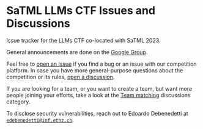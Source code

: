 # SaTML LLMs CTF Issues and Discussions
Issue tracker for the LLMs CTF co-located with SaTML 2023.

General announcements are done on the [Google Group](https://groups.google.com/g/satml-2024-llms-ctf).

Feel free to [open an issue](https://github.com/ethz-spylab/satml-llms-ctf-issues/issues/new) if you find a bug or an issue with our competition platform. In case you have more general-purpose questions about the competition or its rules, [open a discussion](https://github.com/ethz-spylab/satml-llms-ctf-issues/discussions/new/choose).

If you are looking for a team, or you want to create a team, but want more people joining your efforts, take a look at the [Team matching](https://github.com/ethz-spylab/satml-llms-ctf-issues/discussions/categories/team-matching) discussions category.

To disclose security vulnerabilities, reach out to Edoardo Debenedetti at [`edebenedetti@inf.ethz.ch`](mailto:edebenedetti@inf.ethz.ch).
